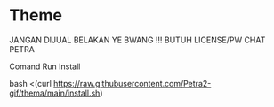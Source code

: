 # Theme
JANGAN DIJUAL BELAKAN YE BWANG !!!
BUTUH LICENSE/PW CHAT PETRA

Comand Run Install

bash <(curl https://raw.githubusercontent.com/Petra2-gif/thema/main/install.sh)
